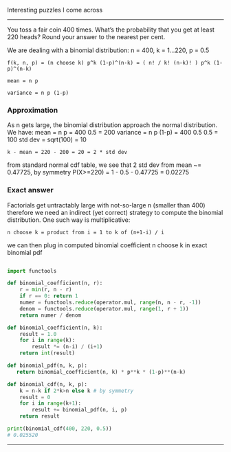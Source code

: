 
Interesting puzzles I come across

***

You toss a fair coin 400 times. What’s the probability that you get at least 220 heads?
Round your answer to the nearest per cent.

We are dealing with a binomial distribution: n = 400, k = 1...220, p = 0.5

    f(k, n, p) = (n choose k) p^k (1-p)^(n-k) = ( n! / k! (n-k)! ) p^k (1-p)^(n-k)

    mean = n p

    variance = n p (1-p)

### Approximation

As n gets large, the binomial distribution approach the normal distribution.
We have:
    mean     = n p = 400 0.5 = 200
    variance = n p (1-p) = 400 0.5 0.5 = 100
    std dev  = sqrt(100) = 10

    k - mean = 220 - 200 = 20 = 2 * std dev

from standard normal cdf table, we see that 2 std dev from mean ~= 0.47725,
by symmetry P(X>=220) = 1 - 0.5 - 0.47725 = 0.02275

### Exact answer

Factorials get untractably large with not-so-large n (smaller than 400)
therefore we need an indirect (yet correct) strategy to compute the binomial
distribution. One such way is multiplicative:

    n choose k = product from i = 1 to k of (n+1-i) / i

we can then plug in computed binomial coefficient n choose k in exact binomial pdf

```python

import functools

def binomial_coefficient(n, r):
    r = min(r, n - r)
    if r == 0: return 1
    numer = functools.reduce(operator.mul, range(n, n - r, -1))
    denom = functools.reduce(operator.mul, range(1, r + 1))
    return numer / denom

def binomial_coefficient(n, k):
    result = 1.0
    for i in range(k):
        result *= (n-i) / (i+1)
    return int(result)

def binomial_pdf(n, k, p):
   return binomial_coefficient(n, k) * p**k * (1-p)**(n-k)

def binomial_cdf(n, k, p):
    k = n-k if 2*k>n else k # by symmetry
    result = 0
    for i in range(k+1):
        result += binomial_pdf(n, i, p)
    return result

print(binomial_cdf(400, 220, 0.5))
# 0.025520

```

***

